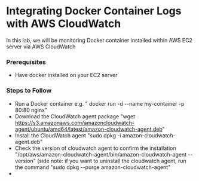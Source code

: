 # Integrating Docker Container Logs with AWS CloudWatch

In this lab, we will be monitoring Docker container installed within AWS EC2 server via AWS CloudWatch

### Prerequisites

- Have docker installed on your EC2 server

### Steps to Follow
- Run a Docker container e.g. " docker run -d --name my-container -p 80:80 nginx"
- Download the CloudWatch agent package "wget https://s3.amazonaws.com/amazoncloudwatch-agent/ubuntu/amd64/latest/amazon-cloudwatch-agent.deb"
- Install the CloudWatch agent "sudo dpkg -i amazon-cloudwatch-agent.deb"
- Check the version of cloudwatch agent to confirm the installation "/opt/aws/amazon-cloudwatch-agent/bin/amazon-cloudwatch-agent --version"
  (side note: if you want to uninstall the cloudwatch agent, run the command "sudo dpkg --purge amazon-cloudwatch-agent"
- 
